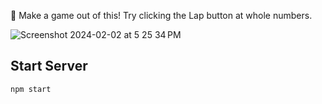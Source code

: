 🤷  Make a game out of this! Try clicking the Lap button at whole numbers.

![Screenshot 2024-02-02 at 5 25 34 PM](https://github.com/amir1218/stopwatch/assets/8071441/57e4e883-fdb7-4cad-a813-453bb4ad6306)

## Start Server
```
npm start
```
